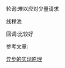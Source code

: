 轮询:难以应对少量请求

线程池

回调:比较好

参考文章:

[异步的实现原理](http://luoxia.me/code/2016/08/16/%E5%BC%82%E6%AD%A5%E7%9A%84%E5%AE%9E%E7%8E%B0%E5%8E%9F%E7%90%86/)